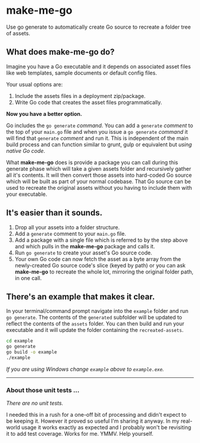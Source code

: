 # make-me-go
Use go generate to automatically create Go source to recreate a folder tree of assets.

## What does make-me-go do?

Imagine you have a Go executable and it depends on associated asset files
like web templates, sample documents or default config files.

Your usual options are:
1. Include the assets files in a deployment zip/package.
2. Write Go code that creates the asset files programmatically.

**Now you have a better option.**

Go includes the ```go generate``` *command*. You can add a ```generate``` *comment*
to the top of your ```main.go``` file and when you issue a ```go generate```
*command* it will find that ```generate``` *comment* and run it. This is independent
of the main build process and can function similar to grunt, gulp or equivalent
but *using native Go code*.

What **make-me-go** does is provide a package you can call during this generate
phase which will take a given assets folder and recursively gather all it's
contents. It will then convert those assets into hard-coded Go source which will
be built as part of your normal codebase. That Go source can be used to recreate
the original assets without you having to include them with your executable.

## It's easier than it sounds.

1. Drop all your assets into a folder structure.
1. Add a ```generate``` comment to your ```main.go``` file.
1. Add a package with a single file which is referred to by the step above and
which pulls in the **make-me-go** package and calls it.
1. Run ```go generate``` to create your asset's Go source code.
1. Your own Go code can now fetch the asset as a byte array from the newly-created
Go source code's slice (keyed by path) or you can ask **make-me-go** to recreate
the whole lot, mirroring the original folder path, in one call.

## There's an example that makes it clear.

In your terminal/command prompt navigate into the ```example``` folder and run
```go generate```. The contents of the ```generated``` subfolder will be updated
to reflect the contents of the ```assets``` folder.
You can then build and run your executable and it will update the folder containing
the ```recreated-assets```.

``` sh
cd example
go generate
go build -o example
./example
```

*If you are using Windows change ```example``` above to ```example.exe```.*

---

### About those unit tests ...

*There are no unit tests.*

I needed this in a rush for a one-off bit of processing and didn't expect
to be keeping it. However it proved so useful I'm sharing it anyway.
In my real-world usage it works exactly as expected and I probably won't be
revisiting it to add test coverage. Works for me. YMMV. Help yourself.
